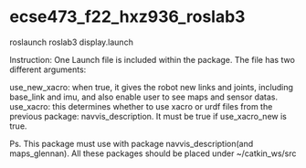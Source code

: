 # ecse473_f22_hxz936_roslab3

roslaunch roslab3 display.launch

Instruction:
One Launch file is included within the package. The file has two different arguments:

use_new_xacro: when true, it gives the robot new links and joints, including base_link and imu, and also enable user to see maps and sensor datas.
use_xacro: this determines whether to use xacro or urdf files from the previous package: navvis_description. It must be true if use_xacro_new is true.


Ps. This package must use with package navvis_description(and maps_glennan). All these packages should be placed under ~/catkin_ws/src
